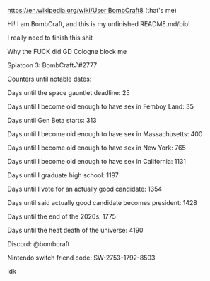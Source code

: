 https://en.wikipedia.org/wiki/User:BombCraft8 (that's me)

Hi! I am BombCraft, and this is my unfinished README.md/bio!

I really need to finish this shit

Why the FUCK did GD Cologne block me

Splatoon 3: BombCraft♪#2777

Counters until notable dates:

Days until the space gauntlet deadline: 25

Days until I become old enough to have sex in Femboy Land: 35

Days until Gen Beta starts: 313

Days until I become old enough to have sex in Massachusetts: 400

Days until I become old enough to have sex in New York: 765

Days until I become old enough to have sex in California: 1131

Days until I graduate high school: 1197

Days until I vote for an actually good candidate: 1354

Days until said actually good candidate becomes president: 1428

Days until the end of the 2020s: 1775

Days until the heat death of the universe: 4190

Discord: @bombcraft

Nintendo switch friend code: SW-2753-1792-8503

idk
